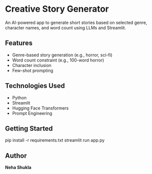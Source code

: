 # Creative Story Generator

An AI-powered app to generate short stories based on selected genre, character names, and word count using LLMs and Streamlit.

## Features
- Genre-based story generation (e.g., horror, sci-fi)
- Word count constraint (e.g., 100-word horror)
- Character inclusion
- Few-shot prompting

## Technologies Used
- Python
- Streamlit
- Hugging Face Transformers
- Prompt Engineering

## Getting Started
pip install -r requirements.txt
streamlit run app.py


## Author
**Neha Shukla**
